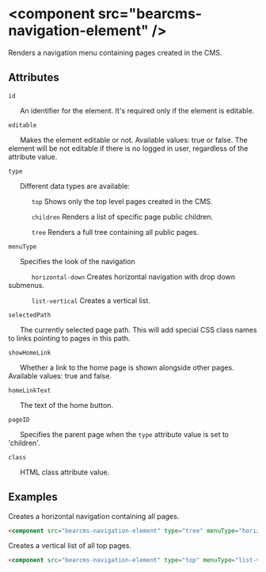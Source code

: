 # &lt;component src="bearcms-navigation-element" /&gt;

Renders a navigation menu containing pages created in the CMS.

## Attributes

`id`

&nbsp;&nbsp;&nbsp;&nbsp;&nbsp;&nbsp;An identifier for the element. It's required only if the element is editable.

`editable`

&nbsp;&nbsp;&nbsp;&nbsp;&nbsp;&nbsp;Makes the element editable or not. Available values: true or false. The element will be not editable if there is no logged in user, regardless of the attribute value.

`type`

&nbsp;&nbsp;&nbsp;&nbsp;&nbsp;&nbsp;Different data types are available:

&nbsp;&nbsp;&nbsp;&nbsp;&nbsp;&nbsp;&nbsp;&nbsp;&nbsp;&nbsp;&nbsp;&nbsp;`top` Shows only the top level pages created in the CMS.

&nbsp;&nbsp;&nbsp;&nbsp;&nbsp;&nbsp;&nbsp;&nbsp;&nbsp;&nbsp;&nbsp;&nbsp;`children` Renders a list of specific page public children.

&nbsp;&nbsp;&nbsp;&nbsp;&nbsp;&nbsp;&nbsp;&nbsp;&nbsp;&nbsp;&nbsp;&nbsp;`tree` Renders a full tree containing all public pages.

`menuType`

&nbsp;&nbsp;&nbsp;&nbsp;&nbsp;&nbsp;Specifies the look of the navigation

&nbsp;&nbsp;&nbsp;&nbsp;&nbsp;&nbsp;&nbsp;&nbsp;&nbsp;&nbsp;&nbsp;&nbsp;`horizontal-down` Creates horizontal navigation with drop down submenus.

&nbsp;&nbsp;&nbsp;&nbsp;&nbsp;&nbsp;&nbsp;&nbsp;&nbsp;&nbsp;&nbsp;&nbsp;`list-vertical` Creates a vertical list.

`selectedPath`

&nbsp;&nbsp;&nbsp;&nbsp;&nbsp;&nbsp;The currently selected page path. This will add special CSS class names to links pointing to pages in this path.

`showHomeLink`

&nbsp;&nbsp;&nbsp;&nbsp;&nbsp;&nbsp;Whether a link to the home page is shown alongside other pages. Available values: true and false.

`homeLinkText`

&nbsp;&nbsp;&nbsp;&nbsp;&nbsp;&nbsp;The text of the home button.

`pageID`

&nbsp;&nbsp;&nbsp;&nbsp;&nbsp;&nbsp;Specifies the parent page when the `type` attribute value is set to 'children'.

`class`

&nbsp;&nbsp;&nbsp;&nbsp;&nbsp;&nbsp;HTML class attribute value.

## Examples

Creates a horizontal navigation containing all pages.

```html
<component src="bearcms-navigation-element" type="tree" menuType="horizontal-down" />
```

Creates a vertical list of all top pages.

```html
<component src="bearcms-navigation-element" type="top" menuType="list-vertical" />
```